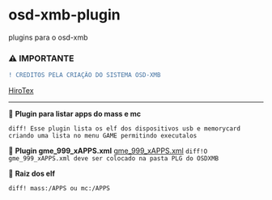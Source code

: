 # osd-xmb-plugin
plugins para o osd-xmb

### ⚠️ IMPORTANTE
```diff
! CREDITOS PELA CRIAÇÃO DO SISTEMA OSD-XMB
```
 [HiroTex](https://github.com/HiroTex/OSD-XMB)

---

📌 **Plugin para listar apps do mass e mc**

```diff! Esse plugin lista os elf dos dispositivos usb e memorycard criando uma lista no menu GAME permitindo executalos```

📌 **Plugin gme_999_xAPPS.xml**
[gme_999_xAPPS.xml](https://github.com/hosttools1001/osd-xmb-plugin/releases/download/gme_999_xAPPS.xml/gme_999_xAPPS.xml)
```diff!O gme_999_xAPPS.xml deve ser colocado na pasta PLG do OSDXMB```

📌 **Raiz dos elf**

```diff! mass:/APPS ou mc:/APPS``` 
